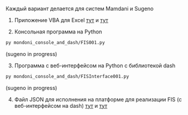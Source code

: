 Каждый вариант делается для систем Mamdani и Sugeno

1. Приложение VBA для Excel [тут](https://github.com/annbgn/uni_projects/blob/master/sugeno%20and%20mondoni/mondoni.xlsm) и [тут](https://github.com/annbgn/uni_projects/blob/master/sugeno%20and%20mondoni/sugeno.xlsm)

2. Консольная программа на Python
  ```bash
  py mondoni_console_and_dash/FIS001.py
  ```
   (sugeno in progress)

3. Программа с веб-интерфейсом на Python с библиотекой dash
  ```bash
  py mondoni_console_and_dash/FISInterface001.py
  ```
  (sugeno in progress)

4. Файл JSON для исполнения на платформе для реализации FIS (с веб-интерфейсом на dash) [тут](https://github.com/annbgn/uni_projects/blob/master/sugeno%20and%20mondoni/mondoni_console_and_dash/mondoni_json/Primer.json) и [тут]()
